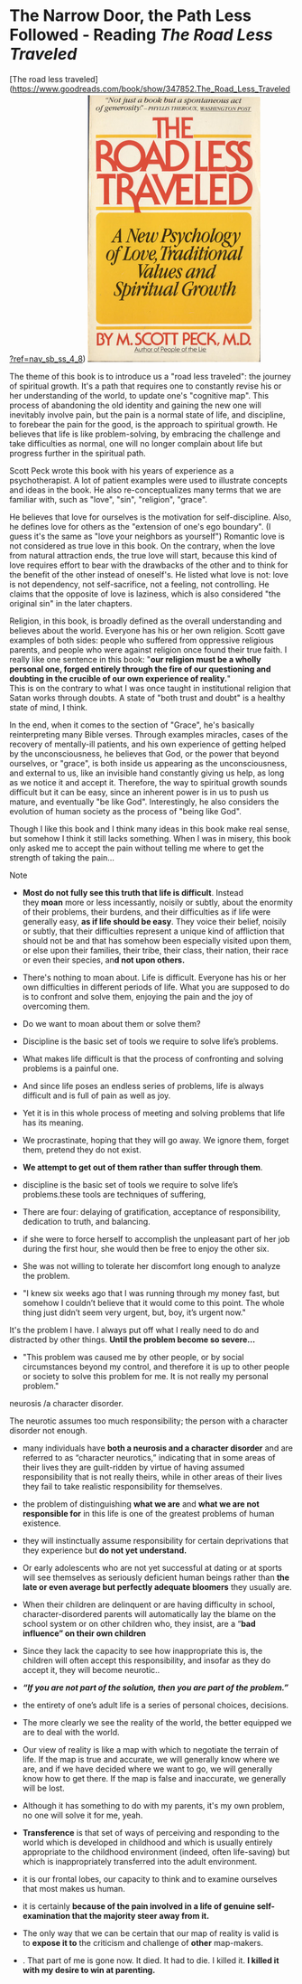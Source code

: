 # The Narrow Door, the Path Less Followed - Reading *The Road Less Traveled*
[The road less traveled] (https://www.goodreads.com/book/show/347852.The_Road_Less_Traveled?ref=nav_sb_ss_4_8)
![|200](74dd3d7521dbc56e8cee0167574d6822_MD5.jpg)

The theme of this book is to introduce us a "road less traveled": the journey of spiritual growth. It's a path that requires one to constantly revise his or her understanding of the world, to update one's "cognitive map". This process of abandoning the old identity and gaining the new one will inevitably involve pain, but the pain is a normal state of life, and discipline, to forebear the pain for the good, is the approach to spiritual growth. He believes that life is like problem-solving, by embracing the challenge and take difficulties as normal, one will no longer complain about life but progress further in the spiritual path.  
  
Scott Peck wrote this book with his years of experience as a psychotherapist. A lot of patient examples were used to illustrate concepts and ideas in the book. He also re-conceptualizes many terms that we are familiar with, such as "love", "sin", "religion", "grace".  
  
He believes that love for ourselves is the motivation for self-discipline. Also, he defines love for others as the "extension of one's ego boundary". (I guess it's the same as "love your neighbors as yourself") Romantic love is not considered as true love in this book. On the contrary, when the love from natural attraction ends, the true love will start, because this kind of love requires effort to bear with the drawbacks of the other and to think for the benefit of the other instead of oneself's. He listed what love is not: love is not dependency, not self-sacrifice, not a feeling, not controlling. He claims that the opposite of love is laziness, which is also considered "the original sin" in the later chapters.  
  
Religion, in this book, is broadly defined as the overall understanding and believes about the world. Everyone has his or her own religion. Scott gave examples of both sides: people who suffered from oppressive religious parents, and people who were against religion once found their true faith. I really like one sentence in this book: "**our religion must be a wholly personal one, forged entirely through the fire of our questioning and doubting in the crucible of our own experience of reality.**"  
This is on the contrary to what I was once taught in institutional religion that Satan works through doubts. A state of "both trust and doubt" is a healthy state of mind, I think.  
  
In the end, when it comes to the section of "Grace", he's basically reinterpreting many Bible verses. Through examples miracles, cases of the recovery of mentally-ill patients, and his own experience of getting helped by the unconsciousness, he believes that God, or the power that beyond ourselves, or "grace", is both inside us appearing as the unconsciousness, and external to us, like an invisible hand constantly giving us help, as long as we notice it and accept it. Therefore, the way to spiritual growth sounds difficult but it can be easy, since an inherent power is in us to push us mature, and eventually "be like God". Interestingly, he also considers the evolution of human society as the process of "being like God".  
  
Though I like this book and I think many ideas in this book make real sense, but somehow I think it still lacks something. When I was in misery, this book only asked me to accept the pain without telling me where to get the strength of taking the pain…


> [!NOTE]
> -   **Most do not fully see this truth that life is difficult**. Instead they **moan** more or less incessantly, noisily or subtly, about the enormity of their problems, their burdens, and their difficulties as if life were generally easy, **as if life should be easy**. They voice their belief, noisily or subtly, that their difficulties represent a unique kind of affliction that should not be and that has somehow been especially visited upon them, or else upon their families, their tribe, their class, their nation, their race or even their species, an**d not upon others.**
>     
> 
> -   There's nothing to moan about. Life is difficult. Everyone has his or her own difficulties in different periods of life. What you are supposed to do is to confront and solve them, enjoying the pain and the joy of overcoming them.
>     
> 
> -   Do we want to moan about them or solve them?
>     
> -   Discipline is the basic set of tools we require to solve life’s problems.
>     
> -   What makes life difficult is that the process of confronting and solving problems is a painful one.
>     
> -   And since life poses an endless series of problems, life is always difficult and is full of pain as well as joy.
>     
> -   Yet it is in this whole process of meeting and solving problems that life has its meaning.
>     
> -   We procrastinate, hoping that they will go away. We ignore them, forget them, pretend they do not exist.
>     
> -   **We attempt to get out of them rather than suffer through them**.
>     
> -   discipline is the basic set of tools we require to solve life’s problems.these tools are techniques of suffering,
>     
> -   There are four: delaying of gratification, acceptance of responsibility, dedication to truth, and balancing.
>     
> -   if she were to force herself to accomplish the unpleasant part of her job during the first hour, she would then be free to enjoy the other six.
>     
> -   She was not willing to tolerate her discomfort long enough to analyze the problem.
>     
> 
> -   "I knew six weeks ago that I was running through my money fast, but somehow I couldn’t believe that it would come to this point. The whole thing just didn’t seem very urgent, but, boy, it’s urgent now."
>     
> 
> It's the problem I have. I always put off what I really need to do and distracted by other things. **Until the problem become so severe…**
> 
> -   "This problem was caused me by other people, or by social circumstances beyond my control, and therefore it is up to other people or society to solve this problem for me. It is not really my personal problem."
>     
> 
> neurosis /a character disorder.
> 
> The neurotic assumes too much responsibility; the person with a character disorder not enough.
> 
> -   many individuals have **both a neurosis and a character disorder** and are referred to as “character neurotics,” indicating that in some areas of their lives they are guilt-ridden by virtue of having assumed responsibility that is not really theirs, while in other areas of their lives they fail to take realistic responsibility for themselves.
>     
> -   the problem of distinguishing **what we are** and **what we are not responsible for** in this life is one of the greatest problems of human existence.
>     
> -   they will instinctually assume responsibility for certain deprivations that they experience but **do not yet understand.**
>     
> -   Or early adolescents who are not yet successful at dating or at sports will see themselves as seriously deficient human beings rather than **the late or even average but perfectly adequate bloomers** they usually are.
>     
> -   When their children are delinquent or are having difficulty in school, character-disordered parents will automatically lay the blame on the school system or on other children who, they insist, are a “**bad influence” on their own children**
>     
> -   Since they lack the capacity to see how inappropriate this is, the children will often accept this responsibility, and insofar as they do accept it, they will become neurotic..
>     
> 
> -   _**“If you are not part of the solution, then you are part of the problem.”**_
>     
> 
> -   the entirety of one’s adult life is a series of personal choices, decisions.
>     
> -   The more clearly we see the reality of the world, the better equipped we are to deal with the world.
>     
> 
> -   Our view of reality is like a map with which to negotiate the terrain of life. If the map is true and accurate, we will generally know where we are, and if we have decided where we want to go, we will generally know how to get there. If the map is false and inaccurate, we generally will be lost.
>     
> 
> -   Although it has something to do with my parents, it's my own problem, no one will solve it for me, yeah.
>     
> 
> -   **Transference** is that set of ways of perceiving and responding to the world which is developed in childhood and which is usually entirely appropriate to the childhood environment (indeed, often life-saving) but which is inappropriately transferred into the adult environment.
>     
> -   it is our frontal lobes, our capacity to think and to examine ourselves that most makes us human.
>     
> -   it is certainly **because of the pain involved in a life of genuine self-examination that the majority steer away from it.**
>     
> -   The only way that we can be certain that our map of reality is valid is to **expose it to** the criticism and challenge of **other** map-makers.
>     
> -   . That part of me is gone now. It died. It had to die. I killed it. **I killed it with my desire to win at parenting.**